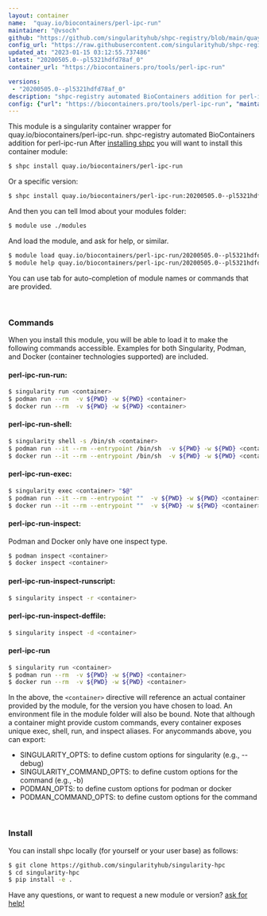 ```yaml
---
layout: container
name:  "quay.io/biocontainers/perl-ipc-run"
maintainer: "@vsoch"
github: "https://github.com/singularityhub/shpc-registry/blob/main/quay.io/biocontainers/perl-ipc-run/container.yaml"
config_url: "https://raw.githubusercontent.com/singularityhub/shpc-registry/main/quay.io/biocontainers/perl-ipc-run/container.yaml"
updated_at: "2023-01-15 03:12:55.737486"
latest: "20200505.0--pl5321hdfd78af_0"
container_url: "https://biocontainers.pro/tools/perl-ipc-run"

versions:
 - "20200505.0--pl5321hdfd78af_0"
description: "shpc-registry automated BioContainers addition for perl-ipc-run"
config: {"url": "https://biocontainers.pro/tools/perl-ipc-run", "maintainer": "@vsoch", "description": "shpc-registry automated BioContainers addition for perl-ipc-run", "latest": {"20200505.0--pl5321hdfd78af_0": "sha256:6c6e6fb061f995933b527f98afb56b0d8aa10cc0d517aa4cb554d49d2cc29958"}, "tags": {"20200505.0--pl5321hdfd78af_0": "sha256:6c6e6fb061f995933b527f98afb56b0d8aa10cc0d517aa4cb554d49d2cc29958"}, "docker": "quay.io/biocontainers/perl-ipc-run"}
---
```


This module is a singularity container wrapper for quay.io/biocontainers/perl-ipc-run.
shpc-registry automated BioContainers addition for perl-ipc-run
After [installing shpc](#install) you will want to install this container module:


```bash
$ shpc install quay.io/biocontainers/perl-ipc-run
```

Or a specific version:

```bash
$ shpc install quay.io/biocontainers/perl-ipc-run:20200505.0--pl5321hdfd78af_0
```

And then you can tell lmod about your modules folder:

```bash
$ module use ./modules
```

And load the module, and ask for help, or similar.

```bash
$ module load quay.io/biocontainers/perl-ipc-run/20200505.0--pl5321hdfd78af_0
$ module help quay.io/biocontainers/perl-ipc-run/20200505.0--pl5321hdfd78af_0
```

You can use tab for auto-completion of module names or commands that are provided.

<br>

### Commands

When you install this module, you will be able to load it to make the following commands accessible.
Examples for both Singularity, Podman, and Docker (container technologies supported) are included.

#### perl-ipc-run-run:

```bash
$ singularity run <container>
$ podman run --rm  -v ${PWD} -w ${PWD} <container>
$ docker run --rm  -v ${PWD} -w ${PWD} <container>
```

#### perl-ipc-run-shell:

```bash
$ singularity shell -s /bin/sh <container>
$ podman run --it --rm --entrypoint /bin/sh  -v ${PWD} -w ${PWD} <container>
$ docker run --it --rm --entrypoint /bin/sh  -v ${PWD} -w ${PWD} <container>
```

#### perl-ipc-run-exec:

```bash
$ singularity exec <container> "$@"
$ podman run --it --rm --entrypoint ""  -v ${PWD} -w ${PWD} <container> "$@"
$ docker run --it --rm --entrypoint ""  -v ${PWD} -w ${PWD} <container> "$@"
```

#### perl-ipc-run-inspect:

Podman and Docker only have one inspect type.

```bash
$ podman inspect <container>
$ docker inspect <container>
```

#### perl-ipc-run-inspect-runscript:

```bash
$ singularity inspect -r <container>
```

#### perl-ipc-run-inspect-deffile:

```bash
$ singularity inspect -d <container>
```



#### perl-ipc-run

```bash
$ singularity run <container>
$ podman run --rm  -v ${PWD} -w ${PWD} <container>
$ docker run --rm  -v ${PWD} -w ${PWD} <container>
```


In the above, the `<container>` directive will reference an actual container provided
by the module, for the version you have chosen to load. An environment file in the
module folder will also be bound. Note that although a container
might provide custom commands, every container exposes unique exec, shell, run, and
inspect aliases. For anycommands above, you can export:

 - SINGULARITY_OPTS: to define custom options for singularity (e.g., --debug)
 - SINGULARITY_COMMAND_OPTS: to define custom options for the command (e.g., -b)
 - PODMAN_OPTS: to define custom options for podman or docker
 - PODMAN_COMMAND_OPTS: to define custom options for the command

<br>

### Install

You can install shpc locally (for yourself or your user base) as follows:

```bash
$ git clone https://github.com/singularityhub/singularity-hpc
$ cd singularity-hpc
$ pip install -e .
```

Have any questions, or want to request a new module or version? [ask for help!](https://github.com/singularityhub/singularity-hpc/issues)
